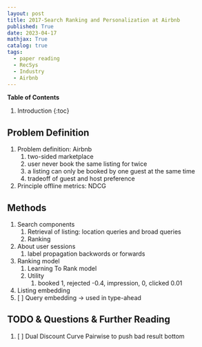 ```yaml
---
layout: post
title: 2017-Search Ranking and Personalization at Airbnb
published: True
date: 2023-04-17
mathjax: True
catalog: true
tags:
  - paper reading
  - RecSys
  - Industry
  - Airbnb
---
```


**Table of Contents**
1. Introduction
{:toc}

		
## Problem Definition

1. Problem definition: Airbnb
    1. two-sided marketplace
    2. user never book the same listing for twice
    3. a listing can only be booked by one guest at the same time
    4. tradeoff of guest and host preference
2. Principle offline metrics: NDCG


## Methods

1. Search components
    1. Retrieval of listing: location queries and broad queries
    2. Ranking
2. About user sessions
    1. label propagation backwords or forwards
3. Ranking model 
    1. Learning To Rank model
    2. Utility
        1. booked 1, rejected -0.4, impression, 0, clicked 0.01
4. Listing embedding
5. [ ] Query embedding -> used in type-ahead 

## TODO & Questions & Further Reading

1. [ ]  Dual Discount Curve Pairwise to push bad result bottom
